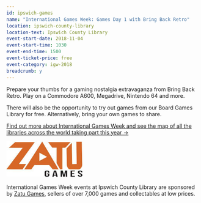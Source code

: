 ```yaml
---
id: ipswich-games
name: "International Games Week: Games Day 1 with Bring Back Retro"
location: ipswich-county-library
location-text: Ipswich County Library
event-start-date: 2018-11-04
event-start-time: 1030
event-end-time: 1500
event-ticket-price: free
event-category: igw-2018
breadcrumb: y
---
```


Prepare your thumbs for a gaming nostalgia extravaganza from Bring Back Retro. Play on a Commodore A600, Megadrive, Nintendo 64 and more.

There will also be the opportunity to try out games from our Board Games Library for free. Alternatively, bring your own games to share.

[Find out more about International Games Week and see the map of all the libraries across the world taking part this year &rarr;](http://games.ala.org/international-games-week/)

<img src="/images/featured/featured-zatu-games.jpg" class="{% include /c/img-float-left.html %}" alt="Zatu Games logo" />

International Games Week events at Ipswich County Library are sponsored by [Zatu Games](https://www.board-game.co.uk/), sellers of over 7,000 games and collectables at low prices.
